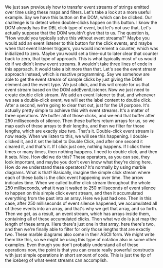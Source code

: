 We just saw previously how to transfer event streams of strings emitted over time using these maps and filters.
Let's take a look at a more useful example. Say we have this button on the DOM, which can be clicked. Our challenge is to detect when double-clicks happen on this button. I know the DOM already has the DBL click type of event, but let's not use that. Let's actually suppose that the DOM wouldn't give that to us. The question is, "How would you typically solve this without event streams?"
Maybe you would add an event listener to this button for the click events, and maybe when that event listener triggers, you would increment a counter, which was initialized to zero. Maybe you would set a time-out to later clear that counter back to zero, that type of approach. This is what typically most of us would do if we didn't know event streams.
It wouldn't take three lines of code in this approach. It would take a bit more than that. Let's see the event stream approach instead, which is reactive programming. Say we somehow are able to get the event stream of sample clicks by just giving the DOM element and the event type. We just click, and this will create for us that event stream based on the DOM addEventListener.
Now we just need to create double click stream. We add an event listener to that, and whenever we see a double-click event, we will set the label content to double click. After a second, we're going to clear that out, just for the UI purpose.
It's actually pretty simple to achieve this with event streams. It's a matter of three operations. We buffer all of those clicks, and we end that buffer after 250 milliseconds of silence. Then these buffers return arrays for us, so we map each of these arrays to their lengths, and then we filter for those lengths, which are exactly size two.
That's it. Double-click event stream is now ready. When we listen to this, we will see this happening. I double-clicked it, and it set the label to Double Click, and after one second it cleared it, and that's it. If I click just one, nothing happens. If I click three times or many times, then nothing happens. I need to double click, and then it sets. Nice.
How did we do this? These operators, as you can see, they look important, and maybe you don't even know what they're doing here. How do we understand these operators? It's normally by using marble diagrams. What is that?
Basically, imagine the simple click stream where each of these balls is the click event happening over time. The arrow indicates time. When we called buffer click stream throughout the whole 250 milliseconds, what it was it waited to 250 milliseconds of event silence to happen on this simple click event stream, and then it accumulated everything from the past into an array.
Here we just had one. Then in this case, after 250 milliseconds of event silence happened, we accumulated all of these events into an array, and that's why we get that array, and so forth. Then we get, as a result, an event stream, which has arrays inside them, containing all of these accumulated clicks.
Then what we do is just map the length of these arrays. Here there's just one in that array, here there's two, and then we're finally able to filter for only those lengths that are exactly two.
These marble diagrams also come in their ASCII form. We might write them like this, so we might be using this type of notation also in some other examples. Even though you don't probably understand all of these operations now, the point is that you can create really powerful constructs with just simple operations in short amount of code.
This is just the tip of the iceberg of what event streams can accomplish.